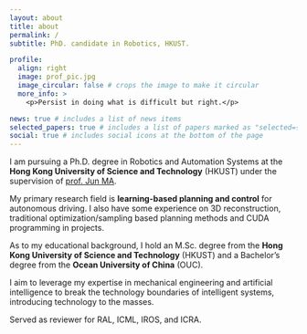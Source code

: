 ```yaml
---
layout: about
title: about
permalink: /
subtitle: PhD. candidate in Robotics, HKUST.

profile:
  align: right
  image: prof_pic.jpg
  image_circular: false # crops the image to make it circular
  more_info: >
    <p>Persist in doing what is difficult but right.</p>

news: true # includes a list of news items
selected_papers: true # includes a list of papers marked as "selected={true}"
social: true # includes social icons at the bottom of the page
---
```


<!-- Write your biography here. Tell the world about yourself. Link to your favorite [subreddit](http://reddit.com). You can put a picture in, too. The code is already in, just name your picture `prof_pic.jpg` and put it in the `img/` folder. -->

<!-- Put your address / P.O. box / other info right below your picture. You can also disable any of these elements by editing `profile` property of the YAML header of your `_pages/about.md`. Edit `_bibliography/papers.bib` and Jekyll will render your [publications page](/al-folio/publications/) automatically. -->

<!-- Link to your social media connections, too. This theme is set up to use [Font Awesome icons](https://fontawesome.com/) and [Academicons](https://jpswalsh.github.io/academicons/), like the ones below. Add your Facebook, Twitter, LinkedIn, Google Scholar, or just disable all of them. -->

I am pursuing a Ph.D. degree in Robotics and Automation Systems at the **Hong Kong University of Science and Technology** (HKUST) under the supervision of [prof. Jun MA](https://personal.hkust-gz.edu.cn/junma/index.html). 

My primary research field is **learning-based planning and control** for autonomous driving. I also have some experience on 3D reconstruction, traditional optimization/sampling based planning methods and CUDA programming in projects. 

As to my educational background, I hold an M.Sc. degree from the **Hong Kong University of Science and Technology** (HKUST) and a Bachelor’s degree from the **Ocean University of China** (OUC). 

I aim to leverage my expertise in mechanical engineering and artificial intelligence to break the technology boundaries of intelligent systems, introducing technology to the masses.

Served as reviewer for RAL, ICML, IROS, and ICRA.
